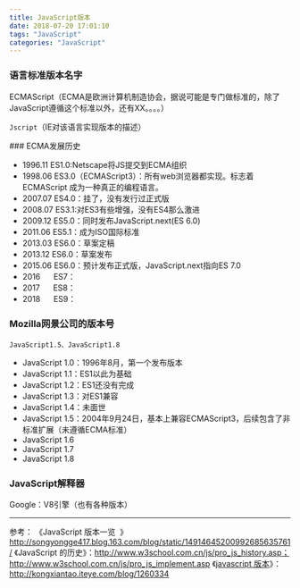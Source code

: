 ```yaml
---
title: JavaScript版本
date: 2018-07-20 17:01:10
tags: "JavaScript"
categories: "JavaScript"
---
```


### 语言标准版本名字
ECMAScript（ECMA是欧洲计算机制造协会，据说可能是专门做标准的，除了JavaScript遵循这个标准以外，还有XX。。。。）

`Jscript`（IE对该语言实现版本的描述）

### ECMA发展历史
- 1996.11 ES1.0:Netscape将JS提交到ECMA组织
- 1998.06 ES3.0（ECMAScript3）：所有web浏览器都实现。标志着 ECMAScript 成为一种真正的编程语言。
- 2007.07 ES4.0：挂了，没有发行过正式版
- 2008.07 ES3.1:对ES3有些增强，没有ES4那么激进
- 2009.12 ES5.0：同时发布JavaScript.next(ES 6.0)
- 2011.06 ES5.1：成为ISO国际标准
- 2013.03 ES6.0：草案定稿
- 2013.12 ES6.0：草案发布
- 2015.06 ES6.0：预计发布正式版，JavaScript.next指向ES 7.0
- 2016      ES7：
- 2017      ES8：
- 2018      ES9：

### Mozilla网景公司的版本号
`JavaScript1.5、JavaScript1.8`

- JavaScript 1.0：1996年8月，第一个发布版本
- JavaScript 1.1：ES1以此为基础
- JavaScript 1.2：ES1还没有完成
- JavaScript 1.3：对ES1兼容
- JavaScript 1.4：未面世
- JavaScript 1.5：2004年9月24日，基本上兼容ECMAScript3，后续包含了非标准扩展（未遵循ECMA标准）
- JavaScript 1.6
- JavaScript 1.7
- JavaScript 1.8
### JavaScript解释器
Google：V8引擎（也有各种版本）

* * *
参考：
《JavaScript 版本一览  》http://songyongge417.blog.163.com/blog/static/14914645200992685635761/
《JavaScript 的历史》：http://www.w3school.com.cn/js/pro_js_history.asp；http://www.w3school.com.cn/js/pro_js_implement.asp
《[javascript 版本](http://kongxiantao.iteye.com/blog/1260334)》：http://kongxiantao.iteye.com/blog/1260334
